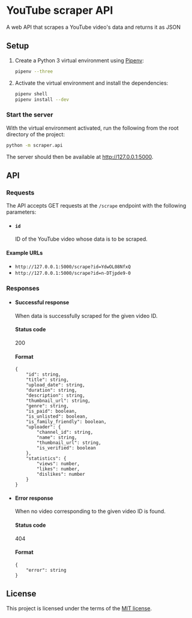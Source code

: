 # YouTube scraper API

A web API that scrapes a YouTube video's data and returns it as JSON

## Setup

1. Create a Python 3 virtual environment using [Pipenv](https://github.com/pypa/pipenv):
   ```bash
   pipenv --three
   ```
2. Activate the virtual environment and install the dependencies:
   ```bash
   pipenv shell
   pipenv install --dev
   ```

### Start the server

With the virtual environment activated, run the following from the root directory of the project:

```bash
python -m scraper.api
```

The server should then be available at http://127.0.0.1:5000.

## API

### Requests

The API accepts GET requests at the `/scrape` endpoint with the following parameters:

* #### `id`
  ID of the YouTube video whose data is to be scraped.

#### Example URLs

* `http://127.0.0.1:5000/scrape?id=YdwOL08NfxQ`
* `http://127.0.0.1:5000/scrape?id=n-DTjpde9-0`


### Responses

* #### Successful response
  When data is successfully scraped for the given video ID.

  #### Status code
  200

  #### Format
  ```python3
  {
      "id": string,
      "title": string,
      "upload_date": string,
      "duration": string,
      "description": string,
      "thumbnail_url": string,
      "genre": string,
      "is_paid": boolean,
      "is_unlisted": boolean,
      "is_family_friendly": boolean,
      "uploader": {
          "channel_id": string,
          "name": string,
          "thumbnail_url": string,
          "is_verified": boolean
      },
      "statistics": {
          "views": number,
          "likes": number,
          "dislikes": number
      }
  }
  ```

* #### Error response
  When no video corresponding to the given video ID is found.

  #### Status code
  404

  #### Format
  ```python3
  {
      "error": string
  }
  ```

## License

This project is licensed under the terms of the [MIT license](LICENSE).

